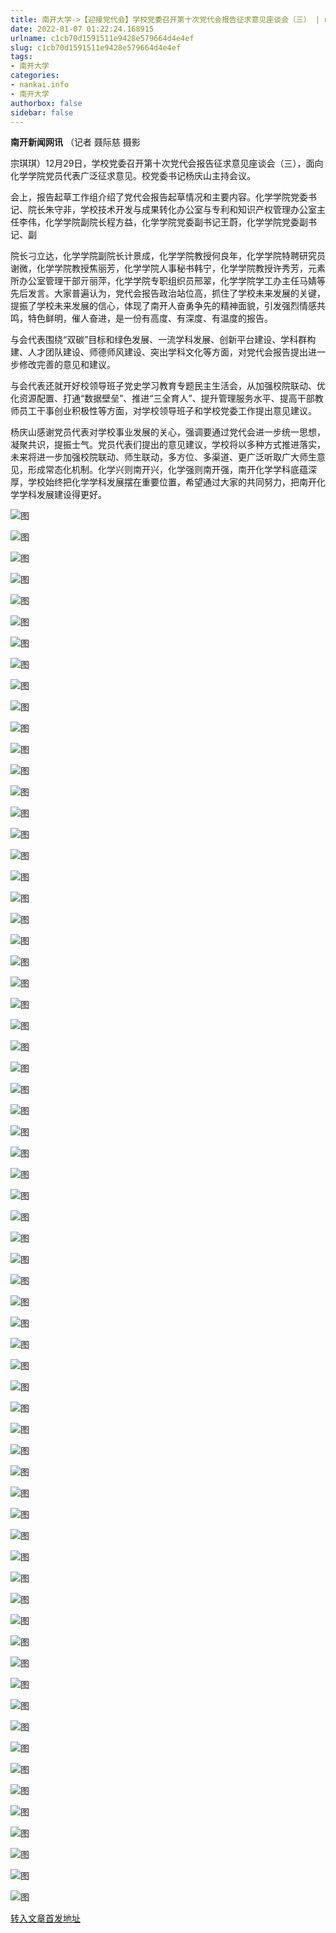 ```yaml
---
title: 南开大学->【迎接党代会】学校党委召开第十次党代会报告征求意见座谈会（三） | nankai.info
date: 2022-01-07 01:22:24.168915
urlname: c1cb70d1591511e9428e579664d4e4ef
slug: c1cb70d1591511e9428e579664d4e4ef
tags: 
- 南开大学
categories:
- nankai.info
- 南开大学
authorbox: false
sidebar: false
---
```

**南开新闻网讯** （记者 聂际慈 摄影

宗琪琪）12月29日，学校党委召开第十次党代会报告征求意见座谈会（三），面向化学学院党员代表广泛征求意见。校党委书记杨庆山主持会议。

会上，报告起草工作组介绍了党代会报告起草情况和主要内容。化学学院党委书记、院长朱守非，学校技术开发与成果转化办公室与专利和知识产权管理办公室主任李伟，化学学院副院长程方益，化学学院党委副书记王蔚，化学学院党委副书记、副
<!--more-->
院长刁立达，化学学院副院长计景成，化学学院教授何良年，化学学院特聘研究员谢微，化学学院教授焦丽芳，化学学院人事秘书韩宁，化学学院教授许秀芳，元素所办公室管理干部亓丽萍，化学学院专职组织员邢翠，化学学院学工办主任马婧等先后发言。大家普遍认为，党代会报告政治站位高，抓住了学校未来发展的关键，提振了学校未来发展的信心，体现了南开人奋勇争先的精神面貌，引发强烈情感共鸣，特色鲜明，催人奋进，是一份有高度、有深度、有温度的报告。

与会代表围绕“双碳”目标和绿色发展、一流学科发展、创新平台建设、学科群构建、人才团队建设、师德师风建设、突出学科文化等方面，对党代会报告提出进一步修改完善的意见和建议。

与会代表还就开好校领导班子党史学习教育专题民主生活会，从加强校院联动、优化资源配置、打通“数据壁垒”、推进“三全育人”、提升管理服务水平、提高干部教师员工干事创业积极性等方面，对学校领导班子和学校党委工作提出意见建议。

杨庆山感谢党员代表对学校事业发展的关心，强调要通过党代会进一步统一思想，凝聚共识，提振士气。党员代表们提出的意见建议，学校将以多种方式推进落实，未来将进一步加强校院联动、师生联动，多方位、多渠道、更广泛听取广大师生意见，形成常态化机制。化学兴则南开兴，化学强则南开强，南开化学学科底蕴深厚，学校始终把化学学科发展摆在重要位置，希望通过大家的共同努力，把南开化学学科发展建设得更好。

![图](http://news.nankai.edu.cn/ywsd/system/2021/12/30/g)

![图](http://news.nankai.edu.cn/ywsd/system/2021/12/30/p)

![图](http://news.nankai.edu.cn/ywsd/system/2021/12/30/j)

![图](http://news.nankai.edu.cn/ywsd/system/2021/12/30/)

![图](http://news.nankai.edu.cn/ywsd/system/2021/12/30/1)

![图](http://news.nankai.edu.cn/ywsd/system/2021/12/30/a)

![图](http://news.nankai.edu.cn/ywsd/system/2021/12/30/b)

![图](http://news.nankai.edu.cn/ywsd/system/2021/12/30/b)

![图](http://news.nankai.edu.cn/ywsd/system/2021/12/30/f)

![图](http://news.nankai.edu.cn/ywsd/system/2021/12/30/3)

![图](http://news.nankai.edu.cn/ywsd/system/2021/12/30/3)

![图](http://news.nankai.edu.cn/ywsd/system/2021/12/30/6)

![图](http://news.nankai.edu.cn/ywsd/system/2021/12/30/_)

![图](http://news.nankai.edu.cn/ywsd/system/2021/12/30/1)

![图](http://news.nankai.edu.cn/ywsd/system/2021/12/30/7)

![图](http://news.nankai.edu.cn/ywsd/system/2021/12/30/7)

![图](http://news.nankai.edu.cn/ywsd/system/2021/12/30/3)

![图](http://news.nankai.edu.cn/ywsd/system/2021/12/30/4)

![图](http://news.nankai.edu.cn/ywsd/system/2021/12/30/0)

![图](http://news.nankai.edu.cn/ywsd/system/2021/12/30/0)

![图](http://news.nankai.edu.cn/ywsd/system/2021/12/30/0)

![图](http://news.nankai.edu.cn/ywsd/system/2021/12/30/3)

![图](http://news.nankai.edu.cn/ywsd/system/2021/12/30/0)

![图](http://news.nankai.edu.cn/ywsd/system/2021/12/30/0)

![图](http://news.nankai.edu.cn/)

![图](http://news.nankai.edu.cn/ywsd/system/2021/12/30/7)

![图](http://news.nankai.edu.cn/ywsd/system/2021/12/30/3)

![图](http://news.nankai.edu.cn/ywsd/system/2021/12/30/4)

![图](http://news.nankai.edu.cn/)

![图](http://news.nankai.edu.cn/ywsd/system/2021/12/30/0)

![图](http://news.nankai.edu.cn/ywsd/system/2021/12/30/0)

![图](http://news.nankai.edu.cn/ywsd/system/2021/12/30/0)

![图](http://news.nankai.edu.cn/)

![图](http://news.nankai.edu.cn/ywsd/system/2021/12/30/3)

![图](http://news.nankai.edu.cn/ywsd/system/2021/12/30/0)

![图](http://news.nankai.edu.cn/ywsd/system/2021/12/30/0)

![图](http://news.nankai.edu.cn/)

![图](http://news.nankai.edu.cn/ywsd/system/2021/12/30/c)

![图](http://news.nankai.edu.cn/ywsd/system/2021/12/30/i)

![图](http://news.nankai.edu.cn/ywsd/system/2021/12/30/p)

![图](http://news.nankai.edu.cn/)

![图](http://news.nankai.edu.cn/ywsd/system/2021/12/30/n)

![图](http://news.nankai.edu.cn/ywsd/system/2021/12/30/c)

![图](http://news.nankai.edu.cn/ywsd/system/2021/12/30/)

![图](http://news.nankai.edu.cn/ywsd/system/2021/12/30/u)

![图](http://news.nankai.edu.cn/ywsd/system/2021/12/30/d)

![图](http://news.nankai.edu.cn/ywsd/system/2021/12/30/e)

![图](http://news.nankai.edu.cn/ywsd/system/2021/12/30/)

![图](http://news.nankai.edu.cn/ywsd/system/2021/12/30/i)

![图](http://news.nankai.edu.cn/ywsd/system/2021/12/30/a)

![图](http://news.nankai.edu.cn/ywsd/system/2021/12/30/k)

![图](http://news.nankai.edu.cn/ywsd/system/2021/12/30/n)

![图](http://news.nankai.edu.cn/ywsd/system/2021/12/30/a)

![图](http://news.nankai.edu.cn/ywsd/system/2021/12/30/n)

![图](http://news.nankai.edu.cn/ywsd/system/2021/12/30/)

![图](http://news.nankai.edu.cn/ywsd/system/2021/12/30/s)

![图](http://news.nankai.edu.cn/ywsd/system/2021/12/30/w)

![图](http://news.nankai.edu.cn/ywsd/system/2021/12/30/e)

![图](http://news.nankai.edu.cn/ywsd/system/2021/12/30/n)

![图](http://news.nankai.edu.cn/)

![图](http://news.nankai.edu.cn/)

![图](http://news.nankai.edu.cn/ywsd/system/2021/12/30/:)

![图](http://news.nankai.edu.cn/ywsd/system/2021/12/30/p)

![图](http://news.nankai.edu.cn/ywsd/system/2021/12/30/t)

![图](http://news.nankai.edu.cn/ywsd/system/2021/12/30/t)

![图](http://news.nankai.edu.cn/ywsd/system/2021/12/30/h)

[转入文章首发地址](http://news.nankai.edu.cn/ywsd/system/2021/12/30/030049778.shtml)